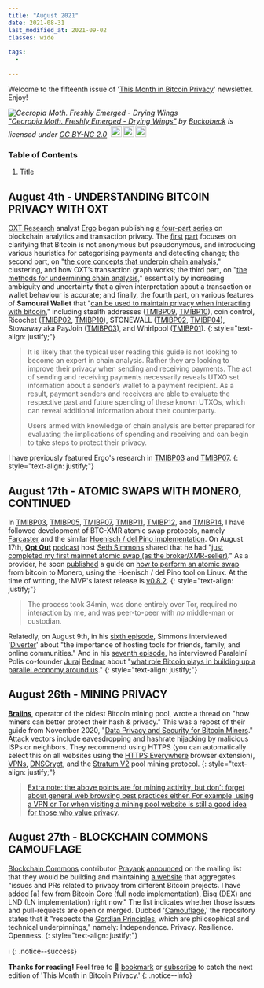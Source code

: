 ```yaml
---
title: "August 2021"
date: 2021-08-31
last_modified_at: 2021-09-02
classes: wide
  
tags:
  - 
  
---
```


Welcome to the fifteenth issue of '[This Month in Bitcoin Privacy](https://enegnei.github.io/This-Month-In-Bitcoin-Privacy/about/)' newsletter. Enjoy!

<p style="font-size: 0.9rem;font-style: italic;"><img style="display: block;" src="https://live.staticflickr.com/7202/6850384451_a895f04e0b_b.jpg" alt="Cecropia Moth. Freshly Emerged - Drying Wings"><a href="https://www.flickr.com/photos/72356762@N00/6850384451">"Cecropia Moth. Freshly Emerged - Drying Wings"</a><span> by <a href="https://www.flickr.com/photos/72356762@N00">Buckobeck</a></span> is licensed under <a href="https://creativecommons.org/licenses/by-nc/2.0/?ref=ccsearch&atype=html" style="margin-right: 5px;">CC BY-NC 2.0</a><a href="https://creativecommons.org/licenses/by-nc/2.0/?ref=ccsearch&atype=html" target="_blank" rel="noopener noreferrer" style="display: inline-block;white-space: none;margin-top: 2px;margin-left: 3px;height: 22px !important;"><img style="height: inherit;margin-right: 3px;display: inline-block;" src="https://search.creativecommons.org/static/img/cc_icon.svg?image_id=10f48443-467e-413d-bd6d-d9970e1d4b96" /><img style="height: inherit;margin-right: 3px;display: inline-block;" src="https://search.creativecommons.org/static/img/cc-by_icon.svg" /><img style="height: inherit;margin-right: 3px;display: inline-block;" src="https://search.creativecommons.org/static/img/cc-nc_icon.svg" /></a></p>

### Table of Contents

1. Title

## August 4th - UNDERSTANDING BITCOIN PRIVACY WITH OXT

[OXT Research](https://www.oxtresearch.com/) analyst [Ergo](https://twitter.com/ErgoBTC) began publishing [a four-part series](https://twitter.com/SamouraiWallet/status/1425428464702722049) on blockchain analytics and transaction privacy. The [first](https://twitter.com/SamouraiWallet/status/1423061852603535360) [part](https://medium.com/oxt-research/understanding-bitcoin-privacy-with-oxt-part-1-4-8177a40a5923) focuses on clarifying that Bitcoin is not anonymous but pseudonymous, and introducing various heuristics for categorising payments and detecting change; the second part, on "[the core concepts that underpin chain analysis](https://medium.com/oxt-research/understanding-bitcoin-privacy-with-oxt-part-2-4-20010e0dab97)," clustering, and how OXT’s transaction graph works; the third part, on "[the methods for undermining chain analysis](https://medium.com/oxt-research/understanding-bitcoin-privacy-with-oxt-part-3-4-9a1b2b572a8)," essentially by increasing ambiguity and uncertainty that a given interpretation about a transaction or wallet behaviour is accurate; and finally, the fourth part, on various features of **Samourai Wallet** that "[can be used to maintain privacy when interacting with bitcoin](https://medium.com/oxt-research/understanding-bitcoin-privacy-with-oxt-part-4-4-16cc0a8759d5)," including stealth addresses ([TMIBP09](https://enegnei.github.io/This-Month-In-Bitcoin-Privacy/February_2021/#february-15th---new-bip47-draft-and-paynym-torch), [TMIBP10](https://enegnei.github.io/This-Month-In-Bitcoin-Privacy/March_2021/#march-15th---signal-accepts-bitcoin-donations)), coin control, Ricochet ([TMIBP02](https://enegnei.github.io/This-Month-In-Bitcoin-Privacy/July_2020/#july-14th---samourai-wallet-address-reuse), [TMIBP10](https://enegnei.github.io/This-Month-In-Bitcoin-Privacy/March_2021/#march-1st---disjointed-services-flagging-mixed-coins)), STONEWALL ([TMIBP02](https://enegnei.github.io/This-Month-In-Bitcoin-Privacy/July_2020/#july-14th---samourai-wallet-address-reuse), [TMIBP04](https://enegnei.github.io/This-Month-In-Bitcoin-Privacy/September_2020/#september-24th---samourai-opens-beta-testing-for-soroban)), Stowaway aka PayJoin ([TMIBP03](https://enegnei.github.io/This-Month-In-Bitcoin-Privacy/August_2020/#august-5th---payjoin-support-in-wasabi-and-joinmarket)), and Whirlpool ([TMIBP01](https://enegnei.github.io/This-Month-In-Bitcoin-Privacy/June_2020/#june-7th---running-ronindojo)).
{: style="text-align: justify;"}

> It is likely that the typical user reading this guide is not looking to become an expert in chain analysis. Rather they are looking to improve their privacy when sending and receiving payments. The act of sending and receiving payments necessarily reveals UTXO set information about a sender’s wallet to a payment recipient. As a result, payment senders and receivers are able to evaluate the respective past and future spending of these known UTXOs, which can reveal additional information about their counterparty.
>
> Users armed with knowledge of chain analysis are better prepared for evaluating the implications of spending and receiving and can begin to take steps to protect their privacy.

I have previously featured Ergo's research in [TMIBP03](https://enegnei.github.io/This-Month-In-Bitcoin-Privacy/August_2020/#august-18th---dust-attacks) and [TMIBP07](https://enegnei.github.io/This-Month-In-Bitcoin-Privacy/December_2020/#december-21st---financial-cancel-culture).
{: style="text-align: justify;"}

## August 17th - ATOMIC SWAPS WITH MONERO, CONTINUED

In [TMIBP03](https://enegnei.github.io/This-Month-In-Bitcoin-Privacy/August_2020/#august-8th---cross-chain-atomic-swaps-with-monero), [TMIBP05](https://enegnei.github.io/This-Month-In-Bitcoin-Privacy/October_2020/#october-16th---crowdfunding-atomic-swaps-with-monero), [TMIBP07](https://enegnei.github.io/This-Month-In-Bitcoin-Privacy/December_2020/#december-24th---farcaster-atomic-swaps-with-monero), [TMIBP11](https://enegnei.github.io/This-Month-In-Bitcoin-Privacy/April_2021/#april-23rd---testnet-atomic-swaps-with-monero), [TMIBP12](https://enegnei.github.io/This-Month-In-Bitcoin-Privacy/May_2021/#may-20th---atomic-swaps-with-monero-continued), and [TMIBP14](https://enegnei.github.io/This-Month-In-Bitcoin-Privacy/July_2021/#july-1st---samourai-wallet-and-atomic-swaps), I have followed development of BTC-XMR atomic swap protocols, namely [Farcaster](https://github.com/farcaster-project) and the similar [Hoenisch / del Pino implementation](https://github.com/comit-network/xmr-btc-swap). On August 17th, [**Opt Out**](https://twitter.com/optoutpod) [podcast](https://www.optoutpod.com/) host [Seth Simmons](https://sethforprivacy.com/about/) shared that he had "[just completed my first mainnet atomic swap (as the broker/XMR-seller)](https://twitter.com/sethforprivacy/status/1427615531130105856)." As a provider, he soon [published](https://twitter.com/sethforprivacy/status/1427674182767321092) a guide on [how to perform an atomic swap](https://sethforprivacy.com/guides/bitcoin-monero-atomic-swaps/) from bitcoin to Monero, using the Hoenisch / del Pino tool on Linux. At the time of writing, the MVP's latest release is [v0.8.2](https://github.com/comit-network/xmr-btc-swap/releases/tag/0.8.2).
{: style="text-align: justify;"}

> The process took 34min, was done entirely over Tor, required no interaction by me, and was peer-to-peer with *no* middle-man or custodian.

Relatedly, on August 9th, in his [sixth episode](https://twitter.com/optoutpod/status/1424799143420211205), Simmons interviewed '[Diverter](https://twitter.com/Diverter_NoKYC)' about "the importance of hosting tools for friends, family, and online communities." And in his [seventh episode](https://twitter.com/optoutpod/status/1429533627210141696), he interviewed Paralelní Polis co-founder [Juraj](https://twitter.com/jurbed) [Bednar](https://juraj.bednar.io/en/about-me/) about "[what role Bitcoin plays in building up a parallel economy around us](https://www.optoutpod.com/parallel-econonomies-and-ethical-vekslaks-w-juraj/)."
{: style="text-align: justify;"}

## August 26th - MINING PRIVACY

[**Braiins**](https://twitter.com/braiins_systems/status/1430901748823072774), operator of the oldest Bitcoin mining pool, wrote a thread on "how miners can better protect their hash & privacy." This was a repost of their guide from November 2020, "[Data Privacy and Security for Bitcoin Miners](https://braiins.com/blog/data-privacy-and-security-for-bitcoin-miners)." Attack vectors include eavesdropping and hashrate hijacking by malicious ISPs or neighbors. They recommend using HTTPS (you can automatically select this on all websites using the [HTTPS Everywhere](https://www.eff.org/https-everywhere) browser extension), [VPNs](https://www.safetydetectives.com/best-vpns/#simple), [DNSCrypt](https://github.com/DNSCrypt/dnscrypt-proxy), and the [Stratum V2](https://braiins.com/stratum-v2) pool mining protocol.
{: style="text-align: justify;"}

> [Extra note: the above points are for mining activity, but don’t forget about general web browsing best practices either. For example, using a VPN or Tor when visiting a mining pool website is still a good idea for those who value privacy](https://twitter.com/braiins_systems/status/1430901786664075273).

## August 27th - BLOCKCHAIN COMMONS CAMOUFLAGE

[Blockchain Commons](https://www.blockchaincommons.com/) contributor [Prayank](https://github.com/prayank23) [announced](https://lists.linuxfoundation.org/pipermail/bitcoin-dev/2021-August/019367.html) on the mailing list that they would be building and maintaining [a website](https://blockchaincommons.github.io/Bitcoin-Camouflage/) that aggregates "issues and PRs related to privacy from different Bitcoin projects. I have added [a] few from Bitcoin Core (full node implementation), Bisq (DEX) and LND (LN implementation) right now." The list indicates whether those issues and pull-requests are open or merged. Dubbed '[Camouflage](https://github.com/BlockchainCommons/Bitcoin-Camouflage),' the repository states that it "respects the [Gordian Principles](https://github.com/BlockchainCommons/Gordian#gordian-principles), which are philosophical and technical underpinnings," namely: Independence. Privacy. Resilience. Openness.
{: style="text-align: justify;"}

:information_source: {: .notice--success}

**Thanks for reading!** Feel free to :bookmark: [bookmark](https://enegnei.github.io/This-Month-In-Bitcoin-Privacy/feed.xml) or [subscribe](https://github.com/Enegnei/This-Month-In-Bitcoin-Privacy) to catch the next edition of 'This Month in Bitcoin Privacy.'
{: .notice--info}
